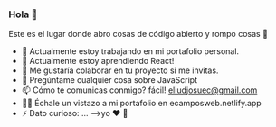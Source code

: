 ### Hola 👋

Este es el lugar donde abro cosas de código abierto y rompo cosas 🤣

- 🔭 Actualmente estoy trabajando en mi portafolio personal.
- 🌱 Actualmente estoy aprendiendo React!
- 👯 Me gustaría colaborar en tu proyecto si me invitas.
- 💬 Pregúntame cualquier cosa sobre JavaScript
- 📫 Cómo te comunicas conmigo? fácil! eliudjosuec@gmail.com
- 👨‍💻 Échale un vistazo a mi portafolio en ecamposweb.netlify.app
- ⚡ Dato curioso: ...
-->yo ❤️ 🐶
